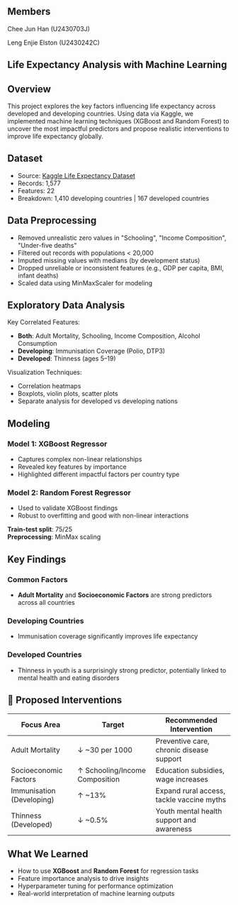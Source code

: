 ## Members
Chee Jun Han (U2430703J) 

Leng Enjie Elston (U2430242C) 

## Life Expectancy Analysis with Machine Learning

##  Overview
This project explores the key factors influencing life expectancy across developed and developing countries. Using data via Kaggle, we implemented machine learning techniques (XGBoost and Random Forest) to uncover the most impactful predictors and propose realistic interventions to improve life expectancy globally.

## Dataset
- Source: [Kaggle Life Expectancy Dataset](https://www.kaggle.com/code/varunsaikanuri/life-expectancy-visualization/input)
- Records: 1,577
- Features: 22
- Breakdown: 1,410 developing countries | 167 developed countries


##  Data Preprocessing
- Removed unrealistic zero values in "Schooling", "Income Composition", "Under-five deaths"
- Filtered out records with populations < 20,000
- Imputed missing values with medians (by development status)
- Dropped unreliable or inconsistent features (e.g., GDP per capita, BMI, infant deaths)
- Scaled data using MinMaxScaler for modeling

## Exploratory Data Analysis
Key Correlated Features:
- **Both**: Adult Mortality, Schooling, Income Composition, Alcohol Consumption
- **Developing**: Immunisation Coverage (Polio, DTP3)
- **Developed**: Thinness (ages 5–19)

Visualization Techniques:
- Correlation heatmaps
- Boxplots, violin plots, scatter plots
- Separate analysis for developed vs developing nations

##  Modeling

### Model 1: XGBoost Regressor
- Captures complex non-linear relationships
- Revealed key features by importance
- Highlighted different impactful factors per country type

### Model 2: Random Forest Regressor
- Used to validate XGBoost findings
- Robust to overfitting and good with non-linear interactions

**Train-test split**: 75/25  
**Preprocessing**: MinMax scaling

##  Key Findings

### Common Factors
- **Adult Mortality** and **Socioeconomic Factors** are strong predictors across all countries

### Developing Countries
- Immunisation coverage significantly improves life expectancy

### Developed Countries
- Thinness in youth is a surprisingly strong predictor, potentially linked to mental health and eating disorders



## 🎯 Proposed Interventions

| Focus Area | Target | Recommended Intervention |
|------------|--------|---------------------------|
| Adult Mortality | ↓ ~30 per 1000 | Preventive care, chronic disease support |
| Socioeconomic Factors | ↑ Schooling/Income Composition | Education subsidies, wage increases |
| Immunisation (Developing) | ↑ ~13% | Expand rural access, tackle vaccine myths |
| Thinness (Developed) | ↓ ~0.5% | Youth mental health support and awareness |
##  What We Learned
- How to use **XGBoost** and **Random Forest** for regression tasks
- Feature importance analysis to drive insights
- Hyperparameter tuning for performance optimization
- Real-world interpretation of machine learning outputs


